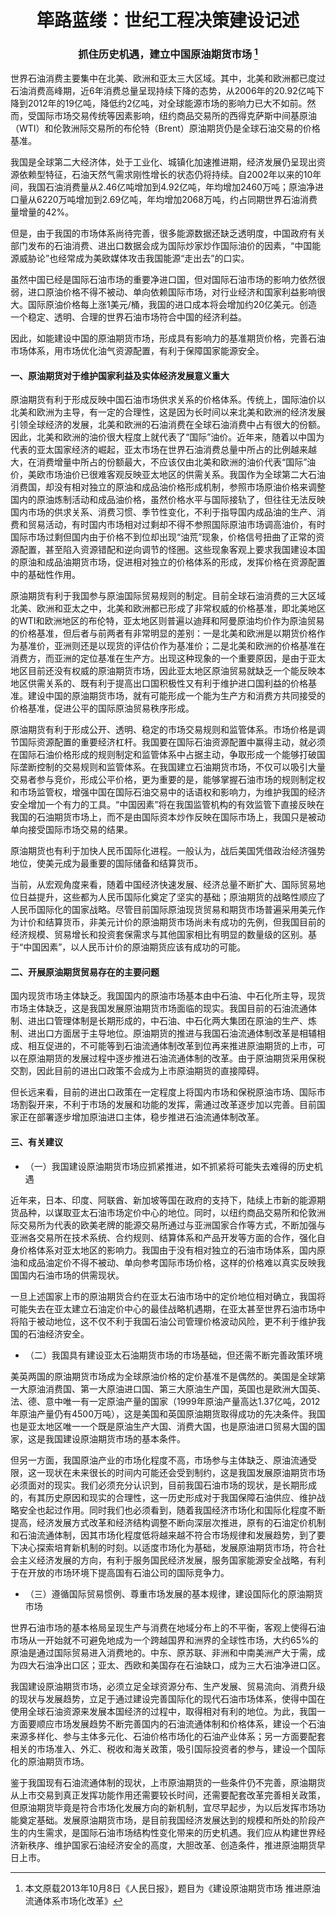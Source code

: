 # <center> 筚路蓝缕：世纪工程决策建设记述

### <center> 抓住历史机遇，建立中国原油期货市场 [^1]

[^1]: 本文原载2013年10月8日《人民日报》，题目为《建设原油期货市场 推进原油流通体系市场化改革》

世界石油消费主要集中在北美、欧洲和亚太三大区域。其中，北美和欧洲都已度过石油消费高峰期，近6年消费总量呈现持续下降的态势，从2006年的20.92亿吨下降到2012年的19亿吨，降低约2亿吨，对全球能源市场的影响力已大不如前。然而，受国际市场交易传统等因素影响，纽约商品交易所的西得克萨斯中间基原油（WTI）和伦敦洲际交易所的布伦特（Brent）原油期货仍是全球石油交易的价格基准。

我国是全球第二大经济体，处于工业化、城镇化加速推进期，经济发展仍呈现出资源依赖型特征，石油天然气需求刚性增长的状态仍将持续。自2002年以来的10年间，我国石油消费量从2.46亿吨增加到4.92亿吨，年均增加2460万吨；原油净进口量从6220万吨增加到2.69亿吨，年均增加2068万吨，约占同期世界石油消费量增量的42%。

但是，由于我国的市场体系尚待完善，很多能源数据还缺乏透明度，中国政府有关部门发布的石油消费、进出口数据会成为国际炒家炒作国际油价的因素，“中国能源威胁论”也经常成为美欧媒体攻击我国能源“走出去”的口实。

虽然中国已经是国际石油市场的重要净进口国，但对国际石油市场的影响力依然很弱，进口原油价格不得不被动、单向依赖国际市场，对行业经济和国家利益影响很大。国际原油价格每上涨1美元/桶，我国的进口成本将会增加约20亿美元。创造一个稳定、透明、合理的世界石油市场符合中国的经济利益。

因此，如能建设中国的原油期货市场，形成具有影响力的基准期货价格，完善石油市场体系，用市场优化油气资源配置，有利于保障国家能源安全。

#### 一、原油期货对于维护国家利益及实体经济发展意义重大

原油期货有利于形成反映中国石油市场供求关系的价格体系。传统上，国际油价以北美和欧洲为主导，有一定的合理性，这是因为长时间以来北美和欧洲的经济发展引领全球经济的发展，北美和欧洲的石油消费在全球石油消费中占有很大的份额。因此，北美和欧洲的油价很大程度上就代表了“国际”油价。近年来，随着以中国为代表的亚太国家经济的崛起，亚太市场在世界石油消费总量中所占的比例越来越大，在消费增量中所占的份额最大，不应该仅由北美和欧洲的油价代表“国际”油价，美欧市场油价已很难客观反映亚太地区的供需关系。我国作为全球第二大石油消费国，却没有相对独立的原油和成品油价格形成机制，参照市场原油价格来调整国内的原油炼制活动和成品油价格，虽然价格水平与国际接轨了，但往往无法反映国内市场的供求关系、消费习惯、季节性变化，不利于指导国内成品油的生产、消费和贸易活动，有时国内市场相对过剩却不得不参照国际原油市场调高油价，有时国际市场过剩但国内由于价格不到位却出现“油荒”现象，价格信号扭曲了正常的资源配置，甚至陷入资源错配和逆向调节的怪圈。这些现象客观上要求我国建设本国的原油和成品油期货市场，促进相对独立的价格体系的形成，发挥价格在资源配置中的基础性作用。

原油期货有利于我国参与原油国际贸易规则的制定。目前全球石油消费的三大区域北美、欧洲和亚太之中，北美和欧洲都已形成了非常权威的价格基准，即北美地区的WTI和欧洲地区的布伦特，亚太地区则普遍以迪拜和阿曼原油均价作为原油贸易的价格基准，但后者与前两者有非常明显的差别：一是北美和欧洲是以期货价格作为基准价，亚洲则还是以现货的评估价作为基准价；二是北美和欧洲的价格基准在消费方，而亚洲的定位基准在生产方。出现这种现象的一个重要原因，是由于亚太地区目前还没有权威的原油期货市场，因此亚太地区原油贸易就缺乏一个能反映本地区供需关系的、既有利于提高出口国积极性又有利于维护进口国利益的价格基准。建设中国的原油期货市场，就有可能形成一个能为生产方和消费方共同接受的价格基准，促进公平的国际原油贸易秩序形成。

原油期货有利于形成公开、透明、稳定的市场交易规则和监管体系。市场价格是调节国际资源配置的重要经济杠杆。我国要在国际石油资源配置中赢得主动，就必须在国际石油价格形成的规则制定和监管体系中占据主动，争取形成一个能够打破国际垄断控制的交易规则和监管体系。在我国建立石油期货市场，不仅可以吸引大量交易者参与竞价，形成公平价格，更为重要的是，能够掌握石油市场的规则制定权和市场监管权，增强中国在国际石油交易中的话语权和影响力，为维护我国的经济安全增加一个有力的工具。“中国因素”将在我国监管机构的有效监管下直接反映在我国的石油期货市场上，而不是由国际资本炒作反映在国际市场上，我国只是被动单向接受国际市场交易的结果。

原油期货也有利于加快人民币国际化进程。一般认为，战后美国凭借政治经济强势地位，使美元成为最重要的国际储备和结算货币。

当前，从宏观角度来看，随着中国经济快速发展、经济总量不断扩大、国际贸易地位日益提升，这些都为人民币国际化奠定了坚实的基础；原油期货的战略性顺应了人民币国际化的国家战略。尽管目前国际原油现货贸易和期货市场普遍采用美元作为计价和结算货币，非美元计价的原油期货市场尚未有成功的先例，但我国目前的经济规模、贸易增长和投资套保需求与其他国家相比有明显的数量级的区别。基于“中国因素”，以人民币计价的原油期货应该有成功的可能。

#### 二、开展原油期货贸易存在的主要问题

国内现货市场主体缺乏。我国国内的原油市场基本由中石油、中石化所主导，现货市场主体缺乏，这是我国发展原油期货市场面临的现实。我国目前的石油流通体制、进出口管理体制是长期形成的，中石油、中石化两大集团在原油的生产、炼制、进出口方面居于主导地位。原油期货的推进与我国石油流通体制改革是相辅相成、相互促进的，不可能等到石油流通体制改革到位再来推进原油期货的上市，可以在原油期货的发展过程中逐步推进石油流通体制的改革。由于原油期货采用保税交割，因此目前的进出口政策不会成为上市原油期货的直接障碍。

但长远来看，目前的进出口政策在一定程度上将国内市场和保税原油市场、国际市场割裂开来，不利于市场的发展和功能的发挥，需通过改革逐步加以完善。目前国家正在部署逐步增加原油进口主体，稳步推进石油流通体制改革。

#### 三、有关建议

* （一）我国建设原油期货市场应抓紧推进，如不抓紧将可能失去难得的历史机遇

近年来，日本、印度、阿联酋、新加坡等国在政府的支持下，陆续上市新的能源期货品种，以谋取亚太石油市场定价中心的地位。同时，以纽约商品交易所和伦敦洲际交易所为代表的欧美老牌的能源交易所通过与亚洲国家合作等方式，不断加强与亚洲各交易所在技术系统、合约规则、结算体系和产品开发等方面的合作，强化自身价格体系对亚太地区的影响力。我国由于没有相对独立的石油市场体系，国内原油和成品油定价不得不被动、单向参考国际市场价格，这样的价格难以真实反映我国国内石油市场的供需现状。

一旦上述国家上市的原油期货合约在亚太石油市场中的定价地位相对确立，我国将可能失去在亚太建立石油定价中心的最佳战略机遇期，在亚太甚至世界石油市场中将陷于被动地位，这不仅不利于我国石油公司管理价格波动风险，更不利于维护我国的石油经济安全。

* （二）我国具有建设亚太石油期货市场的市场基础，但还需不断完善政策环境

美英两国的原油期货市场成为全球原油价格的定价基准不是偶然的。美国是全球第一大原油消费国、第一大原油进口国、第三大原油生产国，英国也是欧洲大国英、法、德、意中唯一有一定原油产量的国家（1999年原油产量高达1.37亿吨，2012年原油产量仍有4500万吨），这是美国和英国原油期货取得成功的先决条件。我国也是亚太地区唯一一个既是原油生产大国、消费大国，也是原油进口贸易大国的国家，这是我国建设原油期货市场的基本条件。

但另一方面，我国原油产业的市场化程度不高，市场参与主体缺乏、原油流通受限，这一现状在未来很长的时间内可能还会受到制约，这是我国发展原油期货市场必须面对的现实。我们必须充分认识到，目前我国石油市场的现状，是长期形成的，有其历史原因和现实的合理性，这一历史形成对于我国保障石油供应、维护战略安全也起过作用。同时我们也必须看到，随着我国经济市场化和国际化程度不断提高，经济发展方式改革和经济结构调整不断向深层次推进，原有的石油定价机制和石油流通体制，因其市场化程度低将越来越不符合市场规律和发展趋势，到了要下决心探索培育新机制的时刻。以适度市场化为基础，发展原油期货市场，符合社会主义经济发展的方向，有利于服务国民经济发展，服务国家能源安全战略，有利于在开放的市场环境下提高国有石油公司的国际竞争力。

* （三）遵循国际贸易惯例、尊重市场发展的基本规律，建设国际化的原油期货市场

世界石油市场的基本格局呈现生产与消费在地域分布上的不平衡，客观上使得石油市场从一开始就不可避免地成为一个跨越国界和洲界的全球性市场，大约65%的原油是通过国际贸易进入消费地的。中东、原苏联、非洲和中南美洲产大于需，成为四大石油净出口区；亚太、西欧和美国存在石油缺口，成为三大石油净进口区。

我国建设原油期货市场，必须立足全球资源分布、生产发展、贸易流向、消费升级的现状与发展趋势，立足于通过建设完善国际化的现代石油市场体系，使得中国在使用全球石油资源来发展本国经济的过程中，取得相对有利的地位。为此，我国一方面要顺应市场发展趋势不断完善国内的石油流通体制和价格体系，建设一个石油来源多样化、参与主体多元化、石油价格市场化的石油产业体系；另一方面要配套相关的市场准入、外汇、税收和海关政策，吸引国际投资者的参与，建设一个国际化的原油期货市场。

鉴于我国现有石油流通体制的现状，上市原油期货的一些条件仍不完善，原油期货从上市交易到真正发挥功能作用还需要较长时间，还需要配套改革完善相关政策，但原油期货毕竟是符合市场化发展方向的新机制，宜尽早起步，为以后发挥市场功能奠定基础。发展原油期货市场，是目前我国经济发展达到的规模和所处的阶段产生的内生需求，是国际石油市场结构性变化带来的历史机遇。我们应从构建世界经济新秩序、维护国家石油经济安全的高度，大胆改革、创造条件，推进原油期货早日上市。